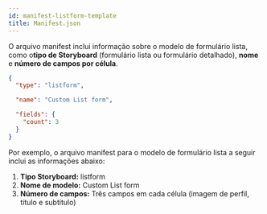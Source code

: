 ```yaml
---
id: manifest-listform-template
title: Manifest.json
---
```


O arquivo manifest inclui informação sobre o modelo de formulário lista, como o**tipo de Storyboard** (formulário lista ou formulário detalhado), **nome** e **número de campos por célula**.

```json
{
  "type": "listform",

  "name": "Custom List form",

  "fields": {
    "count": 3
  }
}

```

Por exemplo, o arquivo manifest para o modelo de formulário lista a seguir inclui as informações abaixo:

1. **Tipo Storyboard:** listform
2. **Nome de modelo:** Custom List form
3. **Número de campos:** Três campos em cada célula (imagem de perfil, título e subtítulo)